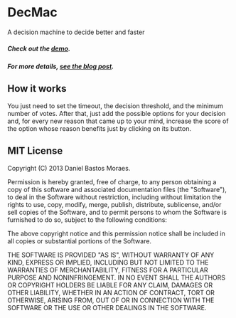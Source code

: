 DecMac
======
A decision machine to decide better and faster

##### Check out the [demo](http://dmoraes.org/projects/decmac/).
##### For more details, [see the blog post](http://dmoraes.org/stop-putting-off-your-decisions/).

## How it works

You just need to set the timeout, the decision threshold, and the minimum number of votes. After that, just add the possible options for your decision and, for every new reason that came up to your mind, increase the score of the option whose reason benefits just by clicking on its button.

## MIT License

Copyright (C) 2013 Daniel Bastos Moraes.

Permission is hereby granted, free of charge, to any person obtaining a copy of this software and associated documentation files (the "Software"), to deal in the Software without restriction, including without limitation the rights to use, copy, modify, merge, publish, distribute, sublicense, and/or sell copies of the Software, and to permit persons to whom the Software is furnished to do so, subject to the following conditions:

The above copyright notice and this permission notice shall be included in all copies or substantial portions of the Software.

THE SOFTWARE IS PROVIDED "AS IS", WITHOUT WARRANTY OF ANY KIND, EXPRESS OR IMPLIED, INCLUDING BUT NOT LIMITED TO THE WARRANTIES OF MERCHANTABILITY, FITNESS FOR A PARTICULAR PURPOSE AND NONINFRINGEMENT. IN NO EVENT SHALL THE AUTHORS OR COPYRIGHT HOLDERS BE LIABLE FOR ANY CLAIM, DAMAGES OR OTHER LIABILITY, WHETHER IN AN ACTION OF CONTRACT, TORT OR OTHERWISE, ARISING FROM, OUT OF OR IN CONNECTION WITH THE SOFTWARE OR THE USE OR OTHER DEALINGS IN THE SOFTWARE.
